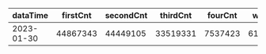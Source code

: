 |dataTime|firstCnt|secondCnt|thirdCnt|fourCnt|winCnt|vrate|wrate|
|-|-|-|-|-|-|-|-|
|2023-01-30|44867343|44449105|33519331|7537423|6100483|88.7%|12.9%|